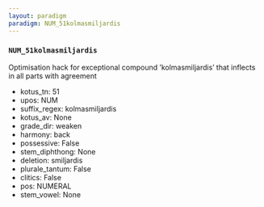 ```yaml
---
layout: paradigm
paradigm: NUM_51kolmasmiljardis
---
```

### ` NUM_51kolmasmiljardis `

Optimisation hack for exceptional compound ’kolmasmiljardis’ that inflects in all parts with agreement
* kotus_tn: 51
* upos: NUM
* suffix_regex: kolmasmiljardis
* kotus_av: None
* grade_dir: weaken
* harmony: back
* possessive: False
* stem_diphthong: None
* deletion: smiljardis
* plurale_tantum: False
* clitics: False
* pos: NUMERAL
* stem_vowel: None
